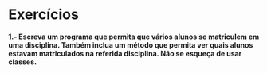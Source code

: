 # Exercícios

**1.- Escreva um programa que permita que vários alunos se matriculem em uma disciplina. Também inclua um método que permita ver quais alunos estavam matriculados na referida disciplina. Não se esqueça de usar classes.**
